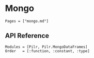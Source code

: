 # Mongo

```@contents
Pages = ["mongo.md"]
```

## API Reference

```@autodocs
Modules = [Pilr, Pilr.MongoDataFrames]
Order   = [:function, :constant, :type]
```
